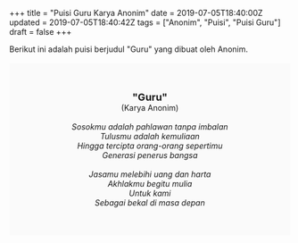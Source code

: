 +++
title = "Puisi Guru Karya Anonim"
date = 2019-07-05T18:40:00Z
updated = 2019-07-05T18:40:42Z
tags = ["Anonim", "Puisi", "Puisi Guru"]
draft = false
+++

<div dir="ltr" style="text-align: left;" trbidi="on"><div dir="ltr" style="text-align: left;" trbidi="on"><div dir="ltr" style="text-align: left;" trbidi="on"><div style="text-align: justify;">Berikut ini adalah puisi berjudul "Guru" yang dibuat oleh Anonim. </div><br /><div style="background: #FAFAFA; font-size: 14px; padding: 50px; text-align: center;"><span style="font-size: 18px;"><b>"Guru"</b></span><br />(Karya Anonim) <br /><br /><i>Sosokmu adalah pahlawan tanpa imbalan<br />Tulusmu adalah kemuliaan<br />Hingga tercipta orang-orang sepertimu<br />Generasi penerus bangsa<br /><br />Jasamu melebihi uang dan harta<br />Akhlakmu begitu mulia<br />Untuk kami<br />Sebagai bekal di masa depan</i> </div></div></div></div>
